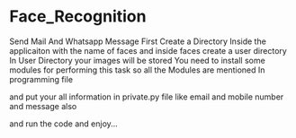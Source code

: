 # Face_Recognition
Send Mail And Whatsapp Message
First Create a Directory Inside the applicaiton with the name of faces and inside faces create a user directory
In User Directory your images will be stored 
You need to install some modules for performing this task
so all the Modules are mentioned In programming file

and put your all information in private.py file like email and mobile number and message also

and run the code and enjoy...
